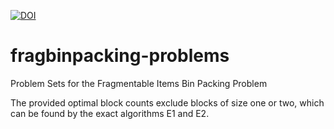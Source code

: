 [![DOI](https://zenodo.org/badge/22548/SELAB-AA/fragbinpacking-problems.svg)](https://zenodo.org/badge/latestdoi/22548/SELAB-AA/fragbinpacking-problems)
# fragbinpacking-problems
Problem Sets for the Fragmentable Items Bin Packing Problem

The provided optimal block counts exclude blocks of size one or two,
which can be found by the exact algorithms E1 and E2.
